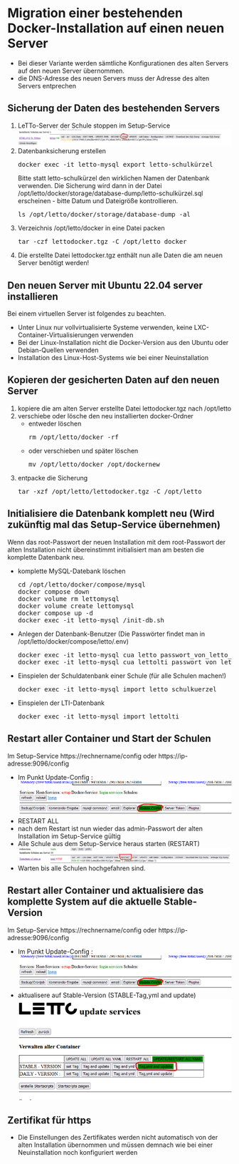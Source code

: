 # Migration einer bestehenden Docker-Installation auf einen neuen Server

* Bei dieser Variante werden sämtliche Konfigurationen des alten Servers auf den neuen Server übernommen. 
* die DNS-Adresse des neuen Servers muss der Adresse des alten Servers entprechen 

## Sicherung der Daten des bestehenden Servers
1. LeTTo-Server der Schule stoppen im Setup-Service ![img.png](img.png)
2. Datenbanksicherung erstellen
   <pre>docker exec -it letto-mysql export letto-schulkürzel</pre>
   Bitte statt letto-schulkürzel den wirklichen Namen der Datenbank verwenden.
   Die Sicherung wird dann in der Datei /opt/letto/docker/storage/database-dump/letto-schulkürzel.sql  
   erscheinen - bitte Datum und Dateigröße kontrollieren.
   <pre>ls /opt/letto/docker/storage/database-dump -al</pre>
3. Verzeichnis /opt/letto/docker in eine Datei packen 
   <pre>tar -czf lettodocker.tgz -C /opt/letto docker</pre>
4. Die erstellte Datei lettodocker.tgz enthält nun alle Daten die am neuen Server benötigt werden!

## Den neuen Server mit Ubuntu 22.04 server installieren
Bei einem virtuellen Server ist folgendes zu beachten.
* Unter Linux nur vollvirtualisierte Systeme verwenden, keine LXC-Container-Virtualisierungen verwenden
* Bei der Linux-Installation nicht die Docker-Version aus den Ubuntu oder Debian-Quellen verwenden
* Installation des Linux-Host-Systems wie bei einer Neuinstallation 

## Kopieren der gesicherten Daten auf den neuen Server
1. kopiere die am alten Server erstellte Datei lettodocker.tgz nach /opt/letto
2. verschiebe oder lösche den neu installierten docker-Ordner
   * entweder löschen 
     <pre>rm /opt/letto/docker -rf</pre>
   * oder verschieben und später löschen 
     <pre>mv /opt/letto/docker /opt/dockernew</pre>
3. entpacke die Sicherung 
   <pre>tar -xzf /opt/letto/lettodocker.tgz -C /opt/letto</pre>

## Initialisiere die Datenbank komplett neu (Wird zukünftig mal das Setup-Service übernehmen)
Wenn das root-Passwort der neuen Installation mit dem root-Passwort der alten Installation nicht übereinstimmt initialisiert
man am besten die komplette Datenbank neu.
* komplette MySQL-Datebank löschen
  <pre>cd /opt/letto/docker/compose/mysql
  docker compose down
  docker volume rm lettomysql
  docker volume create lettomysql
  docker compose up -d
  docker exec -it letto-mysql /init-db.sh
  </pre>
* Anlegen der Datenbank-Benutzer (Die Passwörter findet man in /opt/letto/docker/compose/letto/.env)
  <pre>docker exec -it letto-mysql cua letto passwort_von_letto_aus_der_env_datei
  docker exec -it letto-mysql cua lettolti passwort_von_lettolti_aus_der_env_datei
  </pre>
* Einspielen der Schuldatenbank einer Schule (für alle Schulen machen!) 
  <pre>docker exec -it letto-mysql import letto_schulkuerzel</pre>
* Einspielen der LTI-Datenbank
  <pre>docker exec -it letto-mysql import lettolti</pre>

## Restart aller Container und Start der Schulen
Im Setup-Service https://rechnername/config oder https://ip-adresse:9096/config
* Im Punkt Update-Config : ![img_2.png](img_2.png)
* RESTART ALL
* nach dem Restart ist nun wieder das admin-Passwort der alten Installation im Setup-Service gültig
* Alle Schule aus dem Setup-Service heraus starten (RESTART) ![img_7.png](img_7.png)
* Warten bis alle Schulen hochgefahren sind.

## Restart aller Container und aktualisiere das komplette System auf die aktuelle Stable-Version
Im Setup-Service https://rechnername/config oder https://ip-adresse:9096/config
* Im Punkt Update-Config : ![img_2.png](img_2.png)
* aktualisere auf Stable-Version (STABLE-Tag,yml and update)![img_1.png](img_1.png)

## Zertifikat für https
* Die Einstellungen des Zertifikates werden nicht automatisch von der alten Installation übernommen und müssen demnach wie bei einer Neuinstallation noch konfiguriert werden

